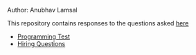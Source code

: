 Author: Anubhav Lamsal 

This repository contains responses to the questions asked [here](https://github.com/Kevin-at-ifx/internship-entry-assessment.git)
- [Programming Test](programming-test.md)
- [Hiring Questions](hiring-questions.md)